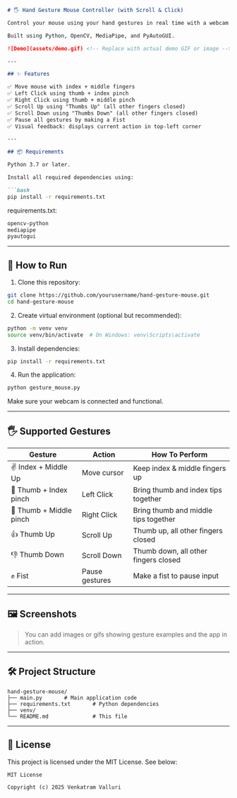 ````markdown
# 🖐️ Hand Gesture Mouse Controller (with Scroll & Click)

Control your mouse using your hand gestures in real time with a webcam!

Built using Python, OpenCV, MediaPipe, and PyAutoGUI.

![Demo](assets/demo.gif) <!-- Replace with actual demo GIF or image -->

---

## ✨ Features

✅ Move mouse with index + middle fingers  
✅ Left Click using thumb + index pinch  
✅ Right Click using thumb + middle pinch  
✅ Scroll Up using "Thumbs Up" (all other fingers closed)  
✅ Scroll Down using "Thumbs Down" (all other fingers closed)  
✅ Pause all gestures by making a Fist  
✅ Visual feedback: displays current action in top-left corner

---

## 📦 Requirements

Python 3.7 or later.

Install all required dependencies using:

```bash
pip install -r requirements.txt
````

requirements.txt:

```txt
opencv-python
mediapipe
pyautogui
```

---

## 🚀 How to Run

1. Clone this repository:

```bash
git clone https://github.com/yourusername/hand-gesture-mouse.git
cd hand-gesture-mouse
```

2. Create virtual environment (optional but recommended):

```bash
python -m venv venv
source venv/bin/activate  # On Windows: venv\Scripts\activate
```

3. Install dependencies:

```bash
pip install -r requirements.txt
```

4. Run the application:

```bash
python gesture_mouse.py
```

Make sure your webcam is connected and functional.

---

## 🖐️ Supported Gestures

| Gesture                 | Action         | How To Perform                       |
| ----------------------- | -------------- | ------------------------------------ |
| ✌️ Index + Middle Up    | Move cursor    | Keep index & middle fingers up       |
| 🤏 Thumb + Index pinch  | Left Click     | Bring thumb and index tips together  |
| 🤏 Thumb + Middle pinch | Right Click    | Bring thumb and middle tips together |
| 👍 Thumb Up             | Scroll Up      | Thumb up, all other fingers closed   |
| 👎 Thumb Down           | Scroll Down    | Thumb down, all other fingers closed |
| ✊ Fist                  | Pause gestures | Make a fist to pause input           |

---

## 🖼️ Screenshots

> You can add images or gifs showing gesture examples and the app in action.

---

## 🛠️ Project Structure

```
hand-gesture-mouse/
├── main.py       # Main application code
├── requirements.txt       # Python dependencies
├── venv/
└── README.md              # This file
```

---

## 📝 License

This project is licensed under the MIT License. See below:

```
MIT License

Copyright (c) 2025 Venkatram Valluri

 
```
